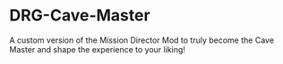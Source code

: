 # DRG-Cave-Master
A custom version of the Mission Director Mod to truly become the Cave Master and shape the experience to your liking!
